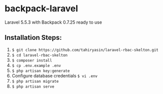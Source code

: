 # backpack-laravel
Laravel 5.5.3 with Backpack 0.7.25 ready to use 


## Installation Steps:

1. `$ git clone https://github.com/tahiryasin/laravel-rbac-skelton.git`
2. `$ cd laravel-rbac-skelton`
3. `$ composer install`
4. `$ cp .env.example .env`
5. `$ php artisan key:generate`
6. Configure database credentials `$ vi .env`
7. `$ php artisan migrate`
8. `$ php artisan serve`
